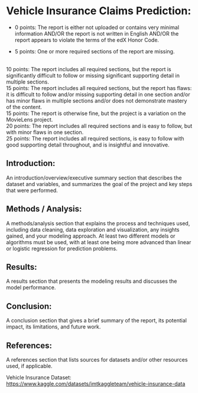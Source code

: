 # Vehicle Insurance Claims Prediction:

* 0 points: The report is either not uploaded or contains very minimal information AND/OR the report is not written in English AND/OR the report appears to violate the terms of the edX Honor Code.

* 5 points: One or more required sections of the report are missing.
<br>
10 points: The report includes all required sections, but the report is significantly difficult to follow or missing significant supporting detail in multiple sections.
<br>
15 points: The report includes all required sections, but the report has flaws: it is difficult to follow and/or missing supporting detail in one section and/or has minor flaws in multiple sections and/or does not demonstrate mastery of the content.
<br>
15 points: The report is otherwise fine, but the project is a variation on the MovieLens project.
<br>
20 points: The report includes all required sections and is easy to follow, but with minor flaws in one section.
<br>
25 points: The report includes all required sections, is easy to follow with good supporting detail throughout, and is insightful and innovative.

## Introduction:
An introduction/overview/executive summary section that describes the dataset and variables, and summarizes the goal of the project and key steps that were performed.

## Methods / Analysis:
A methods/analysis section that explains the process and techniques used, including data cleaning, data exploration and visualization, any insights gained, and your modeling approach. At least two different models or algorithms must be used, with at least one being more advanced than linear or logistic regression for prediction problems.

## Results:
A results section that presents the modeling results and discusses the model performance.

## Conclusion:
A conclusion section that gives a brief summary of the report, its potential impact, its limitations, and future work.

## References:
A references section that lists sources for datasets and/or other resources used, if applicable.

Vehicle Insurance Dataset:
https://www.kaggle.com/datasets/imtkaggleteam/vehicle-insurance-data
